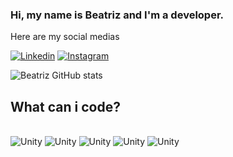 ### Hi, my name is Beatriz and I'm a developer.
Here are my social medias

[![Linkedin](https://img.shields.io/badge/LinkedIn-0077B5?style=for-the-badge&logo=linkedin&logoColor=white)](https://www.linkedin.com/in/beatrizg-amaral/)
[![Instagram](https://img.shields.io/badge/Instagram-E4405F?style=for-the-badge&logo=instagram&logoColor=white)](https://instagram.com/)





![Beatriz GitHub stats](https://github-readme-stats.vercel.app/api?username=bia555555555&show_icons=true&theme=radical)

## What can i code?

<div style="display: inline_block"><br/>
  <img alignm="center" alt="Unity" src="https://img.shields.io/badge/Unity-100000?style=for-the-badge&logo=unity&logoColor=white" />
  <img alignm="center" alt="Unity" src="https://img.shields.io/badge/Canva-%2300C4CC.svg?&style=for-the-badge&logo=Canva&logoColor=white" />
  <img alignm="center" alt="Unity" src="https://aleen42.github.io/badges/src/photoshop.svg" />
  <img alignm="center" alt="Unity" src="https://img.shields.io/badge/C%2B%2B-00599C?style=for-the-badge&logo=c%2B%2B&logoColor=white" />
  <img alignm="center" alt="Unity" src="https://img.shields.io/badge/Microsoft_Office-D83B01?style=for-the-badge&logo=microsoft-office&logoColor=white" />
  
 </div><br/>
 
